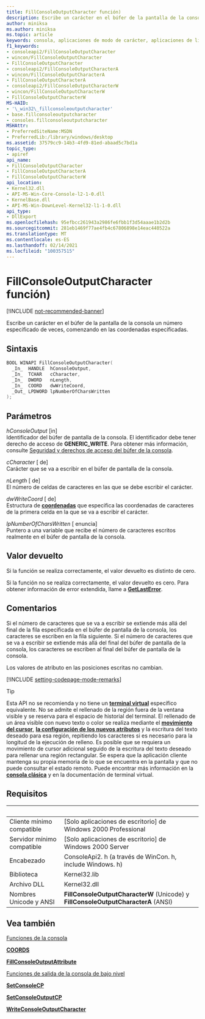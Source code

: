 ```yaml
---
title: FillConsoleOutputCharacter función)
description: Escribe un carácter en el búfer de la pantalla de la consola un número especificado de veces, comenzando en las coordenadas especificadas.
author: miniksa
ms.author: miniksa
ms.topic: article
keywords: consola, aplicaciones de modo de carácter, aplicaciones de línea de comandos, aplicaciones de terminal, API de consola
f1_keywords:
- consoleapi2/FillConsoleOutputCharacter
- wincon/FillConsoleOutputCharacter
- FillConsoleOutputCharacter
- consoleapi2/FillConsoleOutputCharacterA
- wincon/FillConsoleOutputCharacterA
- FillConsoleOutputCharacterA
- consoleapi2/FillConsoleOutputCharacterW
- wincon/FillConsoleOutputCharacterW
- FillConsoleOutputCharacterW
MS-HAID:
- '\_win32\_fillconsoleoutputcharacter'
- base.fillconsoleoutputcharacter
- consoles.fillconsoleoutputcharacter
MSHAttr:
- PreferredSiteName:MSDN
- PreferredLib:/library/windows/desktop
ms.assetid: 37579cc9-14b3-4fd9-81ed-abaad5c7bd1a
topic_type:
- apiref
api_name:
- FillConsoleOutputCharacter
- FillConsoleOutputCharacterA
- FillConsoleOutputCharacterW
api_location:
- Kernel32.dll
- API-MS-Win-Core-Console-l2-1-0.dll
- KernelBase.dll
- API-MS-Win-DownLevel-Kernel32-l1-1-0.dll
api_type:
- DllExport
ms.openlocfilehash: 95efbcc261943a2986fe6fbb1f3d54aaae1b2d2b
ms.sourcegitcommit: 281eb1469f77ae4fb4c67806898e14eac440522a
ms.translationtype: MT
ms.contentlocale: es-ES
ms.lasthandoff: 02/14/2021
ms.locfileid: "100357515"
---
```

# <a name="fillconsoleoutputcharacter-function"></a>FillConsoleOutputCharacter función)

[!INCLUDE [not-recommended-banner](./includes/not-recommended-banner.md)]

Escribe un carácter en el búfer de la pantalla de la consola un número especificado de veces, comenzando en las coordenadas especificadas.

## <a name="syntax"></a>Sintaxis

```C
BOOL WINAPI FillConsoleOutputCharacter(
  _In_  HANDLE  hConsoleOutput,
  _In_  TCHAR   cCharacter,
  _In_  DWORD   nLength,
  _In_  COORD   dwWriteCoord,
  _Out_ LPDWORD lpNumberOfCharsWritten
);
```

## <a name="parameters"></a>Parámetros

*hConsoleOutput* \[in\]  
Identificador del búfer de pantalla de la consola. El identificador debe tener derecho de acceso de **GENERIC\_WRITE**. Para obtener más información, consulte [Seguridad y derechos de acceso del búfer de la consola](console-buffer-security-and-access-rights.md).

*cCharacter* \[ de\]  
Carácter que se va a escribir en el búfer de pantalla de la consola.

*nLength* \[ de\]  
El número de celdas de caracteres en las que se debe escribir el carácter.

*dwWriteCoord* \[ de\]  
Estructura de [**coordenadas**](coord-str.md) que especifica las coordenadas de caracteres de la primera celda en la que se va a escribir el carácter.

*lpNumberOfCharsWritten* \[ enuncia\]  
Puntero a una variable que recibe el número de caracteres escritos realmente en el búfer de pantalla de la consola.

## <a name="return-value"></a>Valor devuelto

Si la función se realiza correctamente, el valor devuelto es distinto de cero.

Si la función no se realiza correctamente, el valor devuelto es cero. Para obtener información de error extendida, llame a [**GetLastError**](/windows/win32/api/errhandlingapi/nf-errhandlingapi-getlasterror).

## <a name="remarks"></a>Comentarios

Si el número de caracteres que se va a escribir se extiende más allá del final de la fila especificada en el búfer de pantalla de la consola, los caracteres se escriben en la fila siguiente. Si el número de caracteres que se va a escribir se extiende más allá del final del búfer de pantalla de la consola, los caracteres se escriben al final del búfer de pantalla de la consola.

Los valores de atributo en las posiciones escritas no cambian.

[!INCLUDE [setting-codepage-mode-remarks](./includes/setting-codepage-mode-remarks.md)]

> [!TIP]
> Esta API no se recomienda y no tiene un **[terminal virtual](console-virtual-terminal-sequences.md)** específico equivalente. No se admite el rellenado de la región fuera de la ventana visible y se reserva para el espacio de historial del terminal. El rellenado de un área visible con nuevo texto o color se realiza mediante el **[movimiento del cursor](console-virtual-terminal-sequences.md#cursor-positioning)**, **[la configuración de los nuevos atributos](console-virtual-terminal-sequences.md#text-formatting)** y la escritura del texto deseado para esa región, repitiendo los caracteres si es necesario para la longitud de la ejecución de relleno. Es posible que se requiera un movimiento de cursor adicional seguido de la escritura del texto deseado para rellenar una región rectangular. Se espera que la aplicación cliente mantenga su propia memoria de lo que se encuentra en la pantalla y que no puede consultar el estado remoto. Puede encontrar más información en la **[consola clásica](classic-vs-vt.md)** y en la documentación de terminal virtual.

## <a name="requirements"></a>Requisitos

| &nbsp; | &nbsp; |
|-|-|
| Cliente mínimo compatible | \[Solo aplicaciones de escritorio\] de Windows 2000 Professional |
| Servidor mínimo compatible | \[Solo aplicaciones de escritorio\] de Windows 2000 Server |
| Encabezado | ConsoleApi2. h (a través de WinCon. h, include Windows. h) |
| Biblioteca | Kernel32.lib |
| Archivo DLL | Kernel32.dll |
| Nombres Unicode y ANSI | **FillConsoleOutputCharacterW** (Unicode) y **FillConsoleOutputCharacterA** (ANSI) |

## <a name="see-also"></a>Vea también

[Funciones de la consola](console-functions.md)

[**COORDS**](coord-str.md)

[**FillConsoleOutputAttribute**](fillconsoleoutputattribute.md)

[Funciones de salida de la consola de bajo nivel](low-level-console-output-functions.md)

[**SetConsoleCP**](setconsolecp.md)

[**SetConsoleOutputCP**](setconsoleoutputcp.md)

[**WriteConsoleOutputCharacter**](writeconsoleoutputcharacter.md)